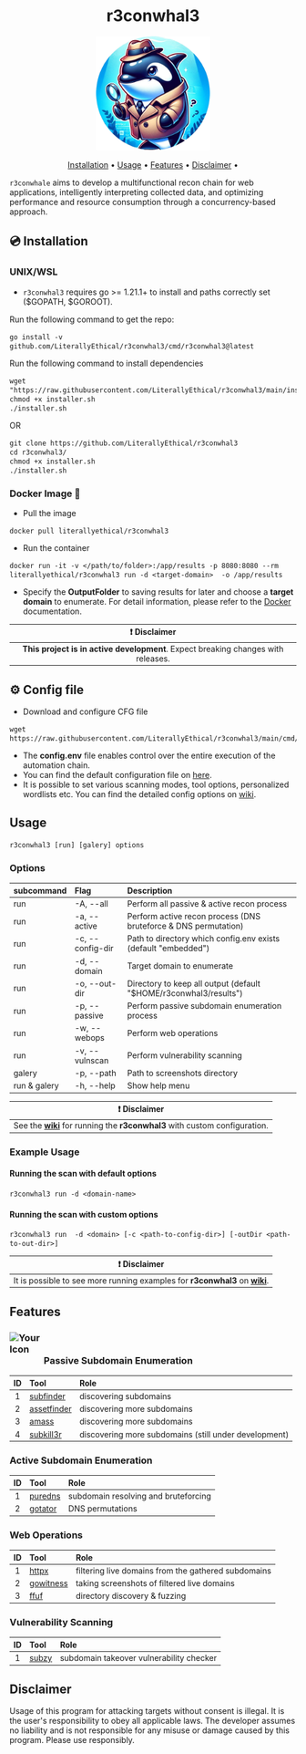 <div align="center">
  <h1>r3conwhal3</h1>
</div>

<p align="center">
  <img src="assets/images/r3conwhal3.png" alt="r3conwhal3 Logo" class="img-circle" width=200 height=200>
</p>

<p align="center">
  <a href="#installation">Installation</a> •
  <a href="#usage">Usage</a> •
  <a href="#features">Features</a> •
  <a href="#disclaimer">Disclaimer</a> •
</p>

`r3conwhale` aims to develop a multifunctional recon chain for web applications, intelligently interpreting collected data, and optimizing performance and resource consumption through a concurrency-based approach.

## 💿 Installation

### UNIX/WSL

- `r3conwhal3` requires go >= 1.21.1+ to install and paths correctly set ($GOPATH, $GOROOT).

Run the following command to get the repo:

```
go install -v github.com/LiterallyEthical/r3conwhal3/cmd/r3conwhal3@latest
```

Run the following command to install dependencies

```
wget "https://raw.githubusercontent.com/LiterallyEthical/r3conwhal3/main/installer.sh"
chmod +x installer.sh
./installer.sh
```

OR

```
git clone https://github.com/LiterallyEthical/r3conwhal3
cd r3conwhal3/
chmod +x installer.sh
./installer.sh
```

### Docker Image 🐳

- Pull the image

```
docker pull literallyethical/r3conwhal3
```

- Run the container

```
docker run -it -v </path/to/folder>:/app/results -p 8080:8080 --rm literallyethical/r3conwhal3 run -d <target-domain>  -o /app/results
```

- Specify the **OutputFolder** to saving results for later and choose a **target domain** to enumerate. For detail information, please refer to the [Docker](https://hub.docker.com/r/literallyethical/r3conwhal3) documentation.

<div align="center">
  
| :exclamation:  **Disclaimer**  |
|:-------------------:|
| **This project is in active development**. Expect breaking changes with releases. |

</div>

## ⚙️ Config file

- Download and configure CFG file

```
wget https://raw.githubusercontent.com/LiterallyEthical/r3conwhal3/main/cmd/r3conwhal3/docs/config.env
```

- The **config.env** file enables control over the entire execution of the automation chain.
- You can find the default configuration file on [here](https://github.com/LiterallyEthical/r3conwhal3/blob/main/cmd/r3conwhal3/docs/config.env).
- It is possible to set various scanning modes, tool options, personalized wordlists etc. You can find the detailed config options on [wiki](https://github.com/LiterallyEthical/r3conwhal3/wiki/0x02%E2%80%90Configuration-File).

## Usage

```
r3conwhal3 [run] [galery] options
```

### Options

| subcommand   | Flag             | Description                                                       |
| :----------- | :--------------- | :---------------------------------------------------------------- |
| run          | -A, --all        | Perform all passive & active recon process                        |
| run          | -a, --active     | Perform active recon process (DNS bruteforce & DNS permutation)   |
| run          | -c, --config-dir | Path to directory which config.env exists (default "embedded")    |
| run          | -d, --domain     | Target domain to enumerate                                        |
| run          | -o, --out-dir    | Directory to keep all output (default "$HOME/r3conwhal3/results") |
| run          | -p, --passive    | Perform passive subdomain enumeration process                     |
| run          | -w, --webops     | Perform web operations                                            |
| run          | -v, --vulnscan   | Perform vulnerability scanning                                    |
| galery       | -p, --path       | Path to screenshots directory                                     |
| run & galery | -h, --help       | Show help menu                                                    |

<div align="center">

|                                                   :exclamation: **Disclaimer**                                                    |
| :-------------------------------------------------------------------------------------------------------------------------------: |
| See the [**wiki**](https://github.com/LiterallyEthical/r3conwhal3/wiki) for running the **r3conwhal3** with custom configuration. |

</div>

### Example Usage

#### Running the scan with default options

```
r3conwhal3 run -d <domain-name>
```

#### Running the scan with custom options

```
r3conwhal3 run  -d <domain> [-c <path-to-config-dir>] [-outDir <path-to-out-dir>]
```

<div align="center">

|                                                             :exclamation: **Disclaimer**                                                              |
| :---------------------------------------------------------------------------------------------------------------------------------------------------: |
| It is possible to see more running examples for **r3conwhal3** on [**wiki**](https://github.com/LiterallyEthical/r3conwhal3/wiki/0x01%E2%80%90Usage). |

</div>

## Features

### <div style="position: relative; display: flex; align-items: flex-end;"><img src="assets/images/inspector_gadget.ico" alt="Your Icon" width="60" height="60"> Passive Subdomain Enumeration

| ID  | Tool                                                                      | Role                                                  |
| :-: | :------------------------------------------------------------------------ | :---------------------------------------------------- |
|  1  | [subfinder](https://github.com/projectdiscovery/subfinder)                | discovering subdomains                                |
|  2  | [assetfinder](https://github.com/tomnomnom/assetfinder)                   | discovering more subdomains                           |
|  3  | [amass](https://github.com/owasp-amass/amass)                             | discovering more subdomains                           |
|  4  | [subkill3r](https://github.com/LiterallyEthical/r3conwhal3/pkg/subkill3r) | discovering more subdomains (still under development) |

### Active Subdomain Enumeration

| ID  | Tool                                           | Role                                 |
| :-: | :--------------------------------------------- | :----------------------------------- |
|  1  | [puredns](https://github.com/d3mondev/puredns) | subdomain resolving and bruteforcing |
|  2  | [gotator](https://github.com/Josue87/gotator)  | DNS permutations                     |

### Web Operations

| ID  | Tool                                                           | Role                                                |
| :-: | :------------------------------------------------------------- | :-------------------------------------------------- |
|  1  | [httpx](https://github.com/projectdiscovery/httpx/tree/v1.3.7) | filtering live domains from the gathered subdomains |
|  2  | [gowitness](https://github.com/sensepost/gowitness)            | taking screenshots of filtered live domains         |
|  3  | [ffuf](https://github.com/ffuf/ffuf)                           | directory discovery & fuzzing                       |

### Vulnerability Scanning

| ID  | Tool                                         | Role                                     |
| :-: | :------------------------------------------- | :--------------------------------------- |
|  1  | [subzy](https://github.com/PentestPad/subzy) | subdomain takeover vulnerability checker |

## Disclaimer

Usage of this program for attacking targets without consent is illegal. It is the user's responsibility to obey all applicable laws. The developer assumes no liability and is not responsible for any misuse or damage caused by this program. Please use responsibly.
